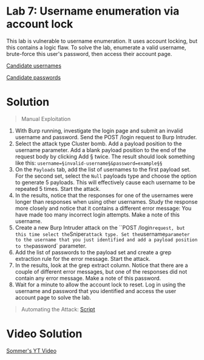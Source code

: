 # Lab 7: Username enumeration via account lock

This lab is vulnerable to username enumeration. It uses account locking, but this contains a logic flaw. To solve the lab, enumerate a valid username, brute-force this user's password, then access their account page.

[Candidate usernames](https://portswigger.net/web-security/authentication/auth-lab-usernames)

[Candidate passwords](https://portswigger.net/web-security/authentication/auth-lab-passwords)

# Solution
> Manual Exploitation
1. With Burp running, investigate the login page and submit an invalid username and password. Send the POST /login request to Burp Intruder.
2. Select the attack type Cluster bomb. Add a payload position to the username parameter. Add a blank payload position to the end of the request body by clicking Add § twice. The result should look something like this: `username=§invalid-username§&password=example§§`
3. On the `Payloads` tab, add the list of usernames to the first payload set. For the second set, select the `Null` payloads type and choose the option to generate 5 payloads. This will effectively cause each username to be repeated 5 times. Start the attack.
4. In the results, notice that the responses for one of the usernames were longer than responses when using other usernames. Study the response more closely and notice that it contains a different error message: You have made too many incorrect login attempts. Make a note of this username.
5. Create a new Burp Intruder attack on the ``POST /login` request, but this time select the `Sniper` attack type. Set the `username` parameter to the username that you just identified and add a payload position to the `password` parameter.
6. Add the list of passwords to the payload set and create a grep extraction rule for the error message. Start the attack.
7. In the results, look at the grep extract column. Notice that there are a couple of different error messages, but one of the responses did not contain any error message. Make a note of this password.
8. Wait for a minute to allow the account lock to reset. Log in using the username and password that you identified and access the user account page to solve the lab.

> Automating the Attack: [Script](https://github.com/darshannn10/PortSwiggers-Web-Sec-Academy/blob/main/Authentication/lab-07/auth-lab-07.py)

# Video Solution
[Sommer's YT Video](https://youtu.be/BoA-ms_h3HY)
